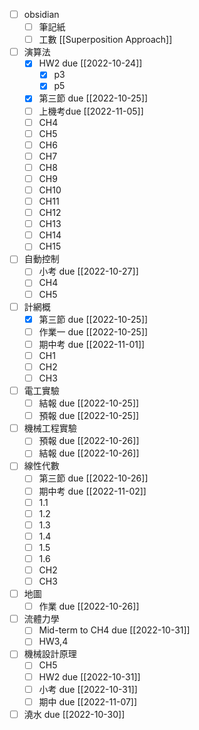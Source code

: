 - [ ] obsidian
	- [ ] 筆記紙
	- [ ] 工數 [[Superposition Approach]]
- [ ] 演算法
	- [x] HW2 due  [[2022-10-24]]
		- [x] p3
		- [x] p5
	- [x] 第三節 due [[2022-10-25]]
	- [ ] 上機考due [[2022-11-05]]
	- [ ] CH4
	- [ ] CH5
	- [ ] CH6
	- [ ] CH7
	- [ ] CH8
	- [ ] CH9
	- [ ] CH10
	- [ ] CH11
	- [ ] CH12
	- [ ] CH13
	- [ ] CH14
	- [ ] CH15
- [ ] 自動控制
	- [ ] 小考 due [[2022-10-27]]
	- [ ] CH4
	- [ ] CH5
- [ ] 計網概
	- [x] 第三節 due [[2022-10-25]]
	- [ ] 作業一 due [[2022-10-25]]
	- [ ] 期中考 due [[2022-11-01]]
	- [ ] CH1
	- [ ] CH2
	- [ ] CH3
- [ ] 電工實驗
	- [ ] 結報 due [[2022-10-25]]
	- [ ] 預報 due [[2022-10-25]]
- [ ] 機械工程實驗
	- [ ] 預報 due [[2022-10-26]]
	- [ ] 結報 due [[2022-10-26]]
- [ ] 線性代數
	- [ ] 第三節 due [[2022-10-26]]
	- [ ] 期中考 due [[2022-11-02]]
	- [ ] 1.1
	- [ ] 1.2
	- [ ] 1.3
	- [ ] 1.4
	- [ ] 1.5
	- [ ] 1.6
	- [ ] CH2
	- [ ] CH3
- [ ] 地圖
	- [ ] 作業 due [[2022-10-26]]
- [ ] 流體力學
	- [ ] Mid-term to CH4 due [[2022-10-31]]
	- [ ] HW3,4 
- [ ] 機械設計原理
	- [ ] CH5
	- [ ] HW2 due [[2022-10-31]]
	- [ ] 小考 due [[2022-10-31]]
	- [ ] 期中 due [[2022-11-07]]
- [ ] 澆水 due [[2022-10-30]]
